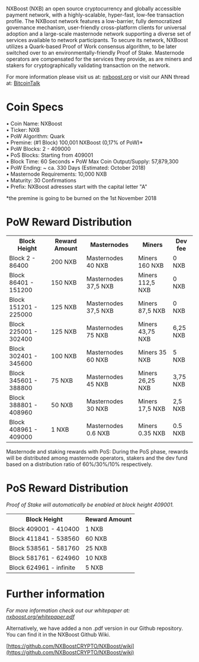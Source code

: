 
NXBoost (NXB) an open source cryptocurrency and globally accessible payment network, with a highly-scalable, hyper-fast, low-fee transaction profile. The NXBoost network features a low-barrier, fully democratized governance mechanism, user-friendly cross-platform clients for universal adoption and a large-scale masternode network supporting a diverse set of services available to network participants. To secure its network, NXBoost utilizes a Quark-based Proof of Work consensus algorithm, to be later switched over to an environmentally-friendly Proof of Stake. Masternode operators are compensated for the services they provide, as are miners and stakers for cryptographically validating transaction on the network.

For more information please visit us at: [nxboost.org](https://nxboost.org/) or visit our ANN thread at: [BitcoinTalk](https://bitcointalk.org/index.php?topic=2343884.0)

# Coin Specs

• Coin Name: NXBoost  
• Ticker: NXB  
• PoW Algorithm: Quark  
• Premine: (#1 Block) 100,001 NXBoost (0,17% of PoW)*  
• PoW Blocks: 2 - 409000  
• PoS Blocks: Starting from 409001  
• Block Time: 60 Seconds
• PoW Max Coin Output/Supply: 57,879,300  
• PoW Ending: ~ ca. 330 Days (Estimated: October 2018)  
• Masternode Requirements: 10,000 NXB  
• Maturity: 30 Confirmations  
• Prefix: NXBoost adresses start with the capital letter "A"   

*the premine is going to be burned on the 1st November 2018

# PoW Reward Distribution

<table>
  <tr><th>Block Height</th><th>Reward Amount</th><th>Masternodes</th><th>Miners</th><th>Dev fee</th></tr>
  <tr><td>Block 2 - 86400</td><td>200 NXB</td><td>   Masternodes 40 NXB</td><td>Miners 160 NXB</td><td>0 NXB</td></tr>
<tr><td>Block 86401 - 151200</td><td>150 NXB</td><td>  Masternodes 37,5 NXB</td><td>Miners 112,5 NXB</td><td>0 NXB</td></tr>
<tr><td>Block 151201 - 225000</td><td>125 NXB</td><td>  Masternodes 37,5 NXB</td><td>Miners 87,5 NXB</td><td>0 NXB</td></tr>
<tr><td>Block 225001 - 302400</td><td>125 NXB</td><td>  Masternodes 75 NXB</td><td>Miners 43,75 NXB</td><td>6,25 NXB</td></tr>
<tr><td>Block 302401 - 345600</td><td>100 NXB</td><td>   Masternodes 60 NXB</td><td>Miners 35 NXB</td><td>5 NXB</td></tr>
<tr><td>Block 345601 - 388800</td><td>75 NXB</td><td>      Masternodes 45 NXB</td><td>Miners 26,25 NXB</td><td>3,75 NXB</td></tr>
<tr><td>Block 388801 - 408960</td><td>50 NXB</td><td>      Masternodes 30 NXB</td><td>Miners 17,5 NXB</td><td>2,5 NXB</td></tr>
<tr><td>Block 408961 - 409000</td><td>1 NXB</td><td>      Masternodes 0.6 NXB</td><td>Miners 0.35 NXB</td><td>0.5 NXB</td></tr>
</table>

Masternode and staking rewards with PoS:
During the PoS phase, rewards will be distributed among masternode operators, stakers and the dev fund based on a distribution ratio of 60%/30%/10% respectively.

# PoS Reward Distribution

_Proof of Stake will automatically be enabled at block height 409001._
<table>
<tr><th>Block Height</th><th>Reward Amount</th>
<tr><td>Block 409001 - 410400</td><td>1 NXB</td></tr>
<tr><td>Block 411841 - 538560</td><td>60 NXB</td></tr>
<tr><td>Block 538561 - 581760</td><td>25 NXB</td></tr>
<tr><td>Block 581761 - 624960</td><td>10 NXB</td></tr>
<tr><td>Block 624961 - infinite</td><td>5 NXB</td></tr>
</table>


# Further information

_For more information check out our whitepaper at: [nxboost.org/whitepaper.pdf](https://nxboost.org/whitepaper.pdf)_


Alternatively, we have added a non .pdf version in our Github repository. You can find it in the NXBoost Github Wiki.

[https://github.com/NXBoostCRYPTO/NXBoost/wiki](https://github.com/NXBoostCRYPTO/NXBoost/wiki)
